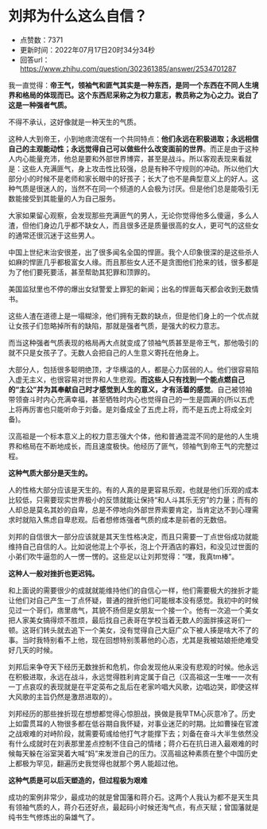 # 刘邦为什么这么自信？
- 点赞数：7371
- 更新时间：2022年07月17日20时34分34秒
- 回答url：https://www.zhihu.com/question/302361385/answer/2534701287
<body>
 <p data-pid="CRDZ5XkM">我一直觉得：<b>帝王气，领袖气和匪气其实是一种东西，是同一个东西在不同人生境界和格局的体现而已。这个东西尼采称之为权力意志，教员称之为心之力。说白了这是一种强者气质。</b></p>
 <p data-pid="2130yvez">不得不承认，这好像就是一种天生的气质。</p>
 <p data-pid="SiJw1EEC">这种人大到帝王，小到地痞流氓有一个共同特点：<b>他们永远在积极进取；永远相信自己的主观能动性；永远觉得自己可以做些什么改变面前的世界</b>。而正是由于这种人内心能量充沛，他总是要和外部世界博弈，甚至是战斗。所以客观表现来看就是：这些人充满匪气，身上攻击性比较强，总是有种不守规则的冲动。所以他们大部分小的时候不是老师和家长眼中的好孩子；长大了也不是典型意义上的好人。这种气质是很迷人的，当然不在同一个频道的人会极为讨厌。但是他们总是能吸引无数能接受到其能量的人为自己服务。</p>
 <p data-pid="Pu05DWV-">大家如果留心观察，会发现那些充满匪气的男人，无论你觉得他多么傻逼，多么人渣，但他们身边几乎都不缺女人，而且很多还是质量很高的女人，更可气的这些女的通常还很沉迷于这些男人。</p>
 <p data-pid="RRsqUVt5">中国上世纪末治安很差，出了很多闻名全国的悍匪。我个人印象很深的是这些杀人如麻的悍匪几乎都极富女人缘。而且那些女人还不是贪图他们抢来的钱，很多都是为了他们要死要活，甚至帮助其犯罪和顶罪的。</p>
 <p data-pid="McSWtlvj">美国监狱里也不停的爆出女狱警爱上罪犯的新闻；出名的悍匪每天都会收到无数情书。</p>
 <p data-pid="3OD_v_KI">这些人渣在道德上是一塌糊涂，他们拥有无数的缺点，但是他们身上的一个优点就让女孩子们忽略掉所有的缺陷，那就是强者气质，是强大的权力意志。</p>
 <p data-pid="NZSMbPf1">而当这种强者气质表现的格局再大点就变成了领袖气质甚至是帝王气，那他吸引的就不只是女孩子了。无数人会把自己的人生意义寄托在他身上。</p>
 <p data-pid="58KWGJ4u">大部分人，包括很多聪明绝顶，才华横溢的人，都是心力孱弱的人。他们很容易陷入虚无主义，也很容易对世界和人生悲观。<b>而这些人只有找到一个能点燃自己的“主公”并为其奉献自己时才感觉到人生的意义，才有活着的感觉</b>。自己被领袖带领奋斗时内心充满幸福，甚至牺牲时内心也觉得自己的一生是圆满的(所以五虎上将再厉害也只能听命于刘备。是刘备成全了五虎上将，而不是五虎上将成全刘备)。</p>
 <p data-pid="15DuXAPG">汉高祖是一个标本意义上的权力意志强大个体，他和普通混混不同的是他的人生境界和格局在不断地成长，而且速度极快。他经历了匪气，领袖气到帝王气的完整过程。</p>
 <p data-pid="3c5fAA63"><b>这种气质大部分是天生的。</b></p>
 <p data-pid="hA77Pq_q">人的性格大部分应该是天生的。有的人真的是更容易乐观，也就是他们乐观的成本比较低，只需要现实世界极小的反馈就能让保持“和人斗其乐无穷”的力量；而有的人却总是莫名其妙的自卑，总是不停地向外部世界索要肯定，当肯定达不到心理需求时就陷入焦虑自卑悲观。后者想修炼强者气质的成本是前者的无数倍。</p>
 <p data-pid="8xNzJTb5">刘邦的自信很大一部分应该就是其天生性格决定，而且只需要一丁点世俗成功就能维持自己自信的人。比如说他混上个亭长，泡上个开酒店的寡妇，和没见过世面的小弟们吹牛逼忽的人一愣一愣的。这些足以让刘邦觉得：“嘿，我真tm棒”。</p>
 <p data-pid="jAigaTA_"><b>这种人一般对挫折也更迟钝。</b></p>
 <p data-pid="CS75hVQl">和上面说的需要很少的成就就能维持他们的自信心一样，他们需要极大的挫折才能让他们对自己产生一丁点怀疑，普通的挫折他们可能根本没有感觉。我初中的时候见过一个哥们，痞里痞气，其貌不扬但是女朋友一个接一个。他有一次追一个美女把人家美女搞得烦不胜烦，最后找自己表哥在学校当着无数人的面胖揍这哥们一顿。这哥们转头就去追下一个美女，没有觉得自己大庭广众下被人揍是啥大不了的事。当时我特别看不上他，现在回想特别羡慕他的心态，尤其是我被姑娘拒绝难受好几天的时候。</p>
 <p data-pid="d5jcw5A3">刘邦后来争夺天下经历无数挫折和危机，你会发现他从来没有悲观的时候。他永远在积极进取，永远在战斗，永远觉得胜利肯定属于自己（汉高祖这一生唯一一次有一丁点哀叹的表现就是在平定英布之乱后在老家吟唱大风歌，边唱边哭，即使这样大风歌的主旨仍然是激昂进取的）。</p>
 <p data-pid="l0uTkv8t">刘邦经历的那些挫折现在想想都觉得心惊胆战，换做是我早TM心灰意冷了。历史上如雷贯耳的人物很多都在低谷期自我怀疑，对事业迷茫的时期。比如曹操在官渡之战艰难的对峙阶段，就需要荀彧给他打气才能撑下去；刘备在奋斗大半生依然没有什么成就时在刘表那里差点控制不住自己的情绪；蒋介石在抗日进入最艰难的时候每天躲在浴室哭着大喊“妈”来发泄自己的压力。汉高祖这种素质在整个中国历史上都极为罕见，翻遍历史我觉得也就那个男人能超过他。</p>
 <p data-pid="Q-liEOB2"><b>这种气质是可以后天塑造的，但过程极为艰难</b></p>
 <p data-pid="fU-HsWdT">成功的案例非常少，最成功的就是曾国藩和蒋介石。这两个人我认为都不是天生具有领袖气质的人，蒋介石还好点，最起码小时候还淘气点，有点天赋；曾国藩就是纯书生气修炼出的枭雄气了。</p>
</body>